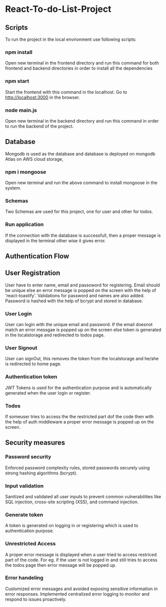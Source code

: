 # React-To-do-List-Project

## Scripts
To run the project in the local environment use following scripts:

### npm install
Open new terminal in the frontend directory and run this command for both frontend and backend directories in order to install all the dependencies

### npm start
Start the frontend with this command in the localhost. Go to [http://localhost:3000](http://localhost:3000) in the browser.

### node main.js
Open new terminal in the backend directory and run this command in order to run the backend of the project.

## Database
Mongodb is used as the database and database is deployed on mongodb Atlas on AWS cloud storage,

### npm i mongoose
Open new terminal and run the above command to install mongoose in the system.

### Schemas
Two Schemas are used for this project, one for user and other for todos.

### Run application
If the connection with the database is successfull, then a proper message is displayed in the terminal other wise it gives error.

## Authentication Flow

## User Registration
User have to enter name, email and passoword for registering. Email should be unique else an error message is popped on the screen with the help of 'react-toastify'. Validations for password and names are also added. Password is hashed with the help of bcrypt and stored in database.

### User Login
User can login with the unique email and password. If the email doesnot match an error messgae is popped up on the screen else token is generated in the localstorage and redirected to todos page.

### User Signout
User can signOut, this removes the token from the localstorage and he/she is redirected to home page.

### Authentication token
JWT Tokens is used for the authentication purpose and is automatically generated when the user login or register.

### Todos
If someuser tries to access the the restricted part dof the code then with the help of auth middleware a proper error message is popped up on the screen.

## Security measures

### Password security
Enforced password complexity rules, stored passwords securely using strong hashing algorithms (bcrypt).

### Input validation
Sanitized and validated all user inputs to prevent common vulnerabilities like SQL injection, cross-site scripting (XSS), and command injection. 

### Generate token
A token is generated on logging in or registering which is used to authentication purpose.

### Unrestricted Access
A proper error message is displayed when a user tried to access restriced part of the code. For eg. if the user is not logged in and still tries to access the todos page then error message will be popped up.

### Error handeling
Customized error messages and avoided exposing sensitive information in error responses. Implemented centralized error logging to monitor and respond to issues proactively.